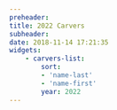 ```yaml
---
preheader: 
title: 2022 Carvers
subheader: 
date: 2018-11-14 17:21:35
widgets:
    - carvers-list:
        sort: 
        - 'name-last'
        - 'name-first'
        year: 2022
---
```

